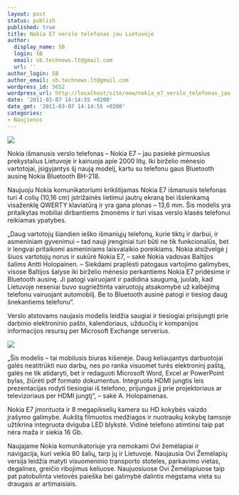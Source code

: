 ```yaml
---
layout: post
status: publish
published: true
title: Nokia E7 verslo telefonas jau Lietuvoje
author:
  display_name: SB
  login: SB
  email: sb.technews.lt@gmail.com
  url: ''
author_login: SB
author_email: sb.technews.lt@gmail.com
wordpress_id: 5652
wordpress_url: http://localhost/site/new/nokia_e7_verslo_telefonas_jau_lietuvoje/
date: '2011-03-07 14:14:55 +0200'
date_gmt: '2011-03-07 14:14:55 +0200'
categories:
- Naujienos
---
```

<div class="imgright"><img src="http://technews.lt/upload/1200-1-nokia-e7_3.jpg"  /></div>
<p>Nokia išmanusis verslo telefonas – Nokia E7 – jau pasiekė pirmuosius prekystalius Lietuvoje ir kainuoja apie 2000 litų. Iki birželio mėnesio vartotojai, įsigyjantys šį naują modelį, kartu su telefonu gaus Bluetooth ausinę Nokia Bluetooth BH-218.</p>
<p>Naujuoju Nokia komunikatoriumi krikštijamas Nokia E7 išmanusis telefonas turi 4 colių (10,16 cm) įstrižainės lietimui jautrų ekraną bei išslenkamą visaženklę QWERTY klaviatūrą ir yra gana plonas – 13,6 mm. Šis modelis yra pritaikytas mobiliai dirbantiems žmonėms ir turi visas verslo klasės telefonui reikiamas ypatybes.</p>
<p>„Daug vartotojų šiandien ieško išmaniųjų telefonų, kurie tiktų ir darbui, ir asmeniniam gyvenimui – tad nauji įrenginiai turi būti ne tik funkcionalūs, bet ir lengvai pritaikomi asmeniniams laisvalaikio poreikiams. Nokia atsižvelgė į šiuos vartotojų norus ir sukūrė Nokia E7, – sakė Nokia vadovas Baltijos šalims Antti Holopainen. – Siekdami praplėsti patogaus vartojimo galimybes, visose Baltijos šalyse iki birželio mėnesio perkantiems Nokia E7 pridėsime ir Bluetooth ausinę. Ji patogi vairuojant ir padidina saugumą, juolab, kad Lietuvoje neseniai buvo sugriežtinta vairuotojų atsakomybė už kalbėjimą telefonu vairuojant automobilį. Be to Bluetooth ausinė patogi ir tiesiog daug šnekantiems telefonu“.</p>
<p>Verslo atstovams naujasis modelis leidžia saugiai ir tiesiogiai prisijungti prie darbinio elektroninio pašto, kalendoriaus, užduočių ir kompanijos informacijos resursų per Microsoft Exchange serverius. </p>
<p><img src="http://technews.lt/upload/1200-nokia-e7_gray1.jpg" /></p>
<p>„Šis modelis – tai mobilusis biuras kišenėje. Daug keliaujantys darbuotojai galės neatitrūkti nuo darbų, nes po ranka visuomet turės elektroninį paštą, galės ne tik atidaryti, bet ir redaguoti Microsoft Word, Excel ar PowerPoint bylas, žiūrėti pdf formato dokumentus. Integruota HDMI jungtis leis prezentacijas rodyti tiesiogiai iš telefono, prijungus jį prie projektoriaus ar televizoriaus per HDMI jungtį“, – sakė A. Holopainenas.</p>
<p>Nokia E7 įmontuota ir 8 megapikselių kamera su HD kokybės vaizdo įrašymo galimybe. Aukštą filmuotos medžiagos ir nuotraukų kokybę tamsoje užtikrina integruota dviguba LED blykstė. Vidinė telefono atimtinsi taip pat nėra maža ir siekia 16 Gb.</p>
<p>Naujajame Nokia komunikatoriuje yra nemokami Ovi žemėlapiai ir navigacija, kuri veikia 80 šalių, tarp jų ir Lietuvoje. Naujausia Ovi Žemėlapių versija leidžia matyti visuomeninio transporto stoteles, parkavimo vietas, degalines, greičio ribojimus keliuose. Naujuosiuose Ovi Žemėlapiuose taip pat patobulinta vietovės paieška bei galimybė dalintis mėgstama vieta su draugais ar artimaisiais.<br /></p>
